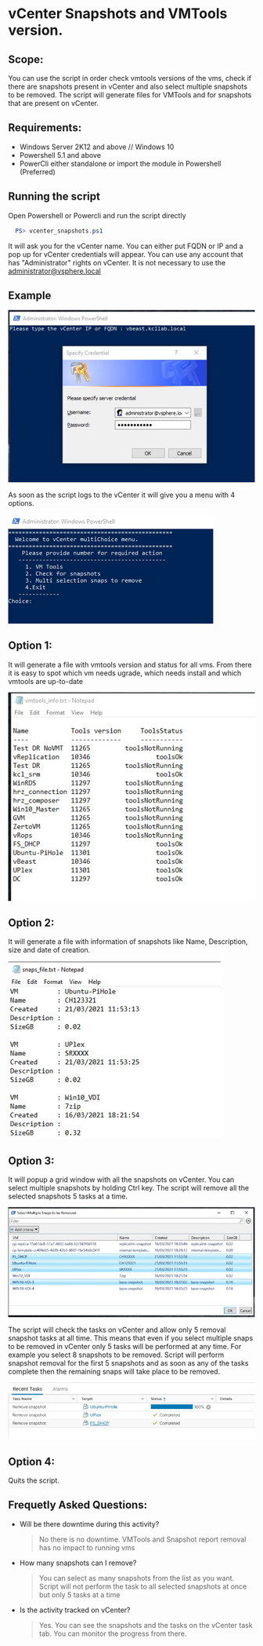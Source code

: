 # vCenter Snapshots and VMTools version.

## Scope:
 You can use the script in order check vmtools versions of the vms, check if there are snapshots present in vCenter and also select multiple snapshots to be removed. The script will generate files for VMTools and for snapshots that are present on vCenter.
 
## Requirements:
* Windows Server 2K12 and above // Windows 10
* Powershell 5.1 and above
* PowerCli either standalone or import the module in Powershell (Preferred)


## Running the script
Open Powershell or Powercli and run the script directly
```powershell
  PS> vcenter_snapshots.ps1
```
It will ask you for the vCenter name. You can either put FQDN or IP and a pop up for vCenter credentials will appear. You can use any account that has "Administrator" rights on vCenter. It is not necessary to use the administrator@vsphere.local

## Example

![Alt text](/screenshots/vcenter.jpg?raw=true "Run script")
 
As soon as the script logs to the vCenter it will give you a menu with 4 options. 

![Alt text](/screenshots/menu.jpg?raw=true "Menu")

## Option 1:
It will generate a file with vmtools version and status for all vms. From there it is easy to spot which vm needs ugrade, which needs install and which vmtools are up-to-date

![Alt text](/screenshots/vmtools.jpg?raw=true "VMTools")

## Option 2:
It will generate a file with information of snapshots like Name, Description, size and date of creation.

![Alt text](/screenshots/snapsfile.jpg?raw=true "Snapshot")

## Option 3:
It will popup a grid window with all the snapshots on vCenter. You can select multiple snapshots by holding Ctrl key. The script will remove all the selected snapshots 5 tasks at a time.

![Alt text](/screenshots/snaps.jpg?raw=true "Snapshot")

The script will check the tasks on vCenter and allow only 5 removal snapshot tasks at all time. This means that even if you select multiple snaps to be removed in vCenter only 5 tasks will be performed at any time. 
For example you select 8 snapshots to be removed. Script will perform snapshot removal for the first 5 snapshots and as soon as any of the tasks complete then the remaining snaps will take place to be removed.

![Alt text](/screenshots/vcenter_tasks.jpg?raw=true "vCenter Tasks")

## Option 4:
Quits the script.
   
## Frequetly Asked Questions:
* Will be there downtime during this activity?
   > No there is no downtime. VMTools and Snapshot report removal has no impact to running vms

* How many snapshots can I remove?
   > You can select as many snapshots from the list as you want. Script will not perform the task to all selected snapshots at once but only 5 tasks at a time
     
* Is the activity tracked on vCenter?
   > Yes. You can see the snapshots and the tasks on the vCenter task tab. You can monitor the progress from there.
  
